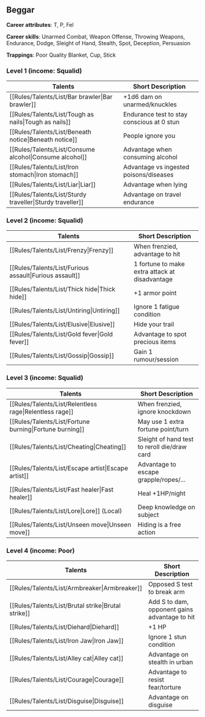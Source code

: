 
## Beggar

**Career attributes**: T, P, Fel

**Career skills**: Unarmed Combat, Weapon Offense, Throwing Weapons, Endurance, Dodge, Sleight of Hand, Stealth, Spot, Deception, Persuasion

**Trappings**: Poor Quality Blanket, Cup, Stick

### Level 1 (income: Squalid)

| Talents | Short Description |
| --- | --- |
| [[Rules/Talents/List/Bar brawler\|Bar brawler]] | +1d6 dam on unarmed/knuckles |
| [[Rules/Talents/List/Tough as nails\|Tough as nails]] | Endurance test to stay conscious at 0 stun |
| [[Rules/Talents/List/Beneath notice\|Beneath notice]] | People ignore you |
| [[Rules/Talents/List/Consume alcohol\|Consume alcohol]] | Advantage when consuming alcohol |
| [[Rules/Talents/List/Iron stomach\|Iron stomach]] | Advantage vs ingested poisons/diseases |
| [[Rules/Talents/List/Liar\|Liar]] | Advantage when lying |
| [[Rules/Talents/List/Sturdy traveller\|Sturdy traveller]] | Advantage on travel endurance |


### Level 2 (income: Squalid)

| Talents | Short Description |
| --- | --- |
| [[Rules/Talents/List/Frenzy\|Frenzy]] | When frenzied, advantage to hit |
| [[Rules/Talents/List/Furious assault\|Furious assault]] | 1 fortune to make extra attack at disadvantage |
| [[Rules/Talents/List/Thick hide\|Thick hide]] | +1 armor point |
| [[Rules/Talents/List/Untiring\|Untiring]] | Ignore 1 fatigue condition |
| [[Rules/Talents/List/Elusive\|Elusive]] | Hide your trail |
| [[Rules/Talents/List/Gold fever\|Gold fever]] | Advantage to spot precious items |
| [[Rules/Talents/List/Gossip\|Gossip]] | Gain 1 rumour/session |


### Level 3 (income: Squalid)

| Talents | Short Description |
| --- | --- |
| [[Rules/Talents/List/Relentless rage\|Relentless rage]] | When frenzied, ignore knockdown |
| [[Rules/Talents/List/Fortune burning\|Fortune burning]] | May use 1 extra fortune point/turn |
| [[Rules/Talents/List/Cheating\|Cheating]] | Sleight of hand test to reroll die/draw card |
| [[Rules/Talents/List/Escape artist\|Escape artist]] | Advantage to escape grapple/ropes/... |
| [[Rules/Talents/List/Fast healer\|Fast healer]] | Heal +1HP/night |
| [[Rules/Talents/List/Lore\|Lore]] (Local) | Deep knowledge on subject |
| [[Rules/Talents/List/Unseen move\|Unseen move]] | Hiding is a free action |


### Level 4 (income: Poor)

| Talents | Short Description |
| --- | --- |
| [[Rules/Talents/List/Armbreaker\|Armbreaker]] | Opposed S test to break arm |
| [[Rules/Talents/List/Brutal strike\|Brutal strike]] | Add S to dam, opponent gains advantage to hit |
| [[Rules/Talents/List/Diehard\|Diehard]] | +1 HP |
| [[Rules/Talents/List/Iron Jaw\|Iron Jaw]] | Ignore 1 stun condition |
| [[Rules/Talents/List/Alley cat\|Alley cat]] | Advantage on stealth in urban |
| [[Rules/Talents/List/Courage\|Courage]] | Advantage to resist fear/torture |
| [[Rules/Talents/List/Disguise\|Disguise]] | Advantage on disguise |



